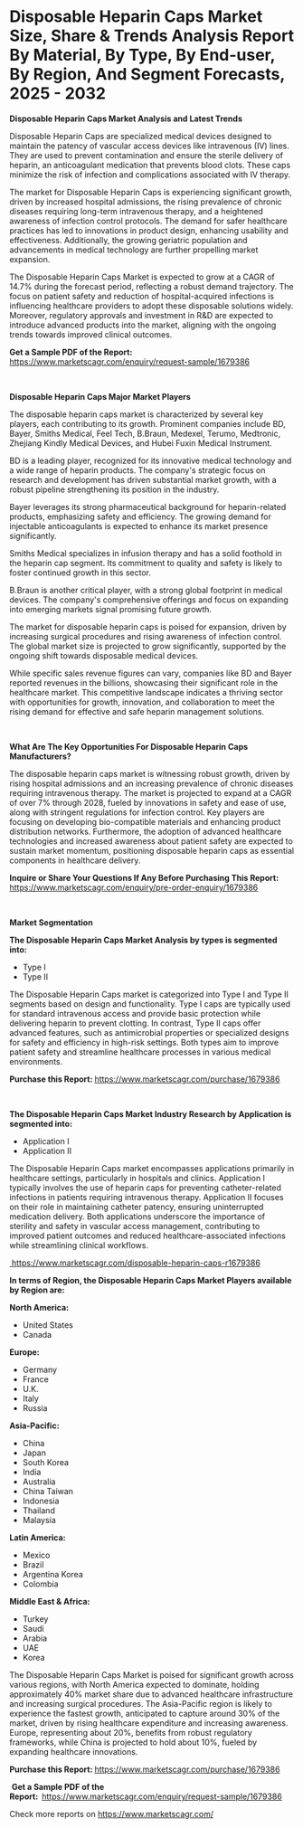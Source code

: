 <p><h1>Disposable Heparin Caps Market Size, Share & Trends Analysis Report By Material, By Type, By End-user, By Region, And Segment Forecasts, 2025 - 2032</h1></p><p><strong>Disposable Heparin Caps Market Analysis and Latest Trends</strong></p>
<p><p>Disposable Heparin Caps are specialized medical devices designed to maintain the patency of vascular access devices like intravenous (IV) lines. They are used to prevent contamination and ensure the sterile delivery of heparin, an anticoagulant medication that prevents blood clots. These caps minimize the risk of infection and complications associated with IV therapy.</p><p>The market for Disposable Heparin Caps is experiencing significant growth, driven by increased hospital admissions, the rising prevalence of chronic diseases requiring long-term intravenous therapy, and a heightened awareness of infection control protocols. The demand for safer healthcare practices has led to innovations in product design, enhancing usability and effectiveness. Additionally, the growing geriatric population and advancements in medical technology are further propelling market expansion.</p><p>The Disposable Heparin Caps Market is expected to grow at a CAGR of 14.7% during the forecast period, reflecting a robust demand trajectory. The focus on patient safety and reduction of hospital-acquired infections is influencing healthcare providers to adopt these disposable solutions widely. Moreover, regulatory approvals and investment in R&D are expected to introduce advanced products into the market, aligning with the ongoing trends towards improved clinical outcomes.</p></p>
<p><strong>Get a Sample PDF of the Report:&nbsp;</strong> <a href="https://www.marketscagr.com/enquiry/request-sample/1679386?utm_campaign=2454&utm_medium=2&utm_source=Github&utm_content=ia&utm_term=25032025&utm_id=disposable-heparin-caps">https://www.marketscagr.com/enquiry/request-sample/1679386</a></p>
<p>&nbsp;</p>
<p><strong>Disposable Heparin Caps Major Market Players</strong></p>
<p><p>The disposable heparin caps market is characterized by several key players, each contributing to its growth. Prominent companies include BD, Bayer, Smiths Medical, Feel Tech, B.Braun, Medexel, Terumo, Medtronic, Zhejiang Kindly Medical Devices, and Hubei Fuxin Medical Instrument. </p><p>BD is a leading player, recognized for its innovative medical technology and a wide range of heparin products. The company's strategic focus on research and development has driven substantial market growth, with a robust pipeline strengthening its position in the industry.</p><p>Bayer leverages its strong pharmaceutical background for heparin-related products, emphasizing safety and efficiency. The growing demand for injectable anticoagulants is expected to enhance its market presence significantly.</p><p>Smiths Medical specializes in infusion therapy and has a solid foothold in the heparin cap segment. Its commitment to quality and safety is likely to foster continued growth in this sector. </p><p>B.Braun is another critical player, with a strong global footprint in medical devices. The company's comprehensive offerings and focus on expanding into emerging markets signal promising future growth. </p><p>The market for disposable heparin caps is poised for expansion, driven by increasing surgical procedures and rising awareness of infection control. The global market size is projected to grow significantly, supported by the ongoing shift towards disposable medical devices.</p><p>While specific sales revenue figures can vary, companies like BD and Bayer reported revenues in the billions, showcasing their significant role in the healthcare market. This competitive landscape indicates a thriving sector with opportunities for growth, innovation, and collaboration to meet the rising demand for effective and safe heparin management solutions.</p></p>
<p>&nbsp;</p>
<p><strong>What Are The Key Opportunities For Disposable Heparin Caps Manufacturers?</strong></p>
<p><p>The disposable heparin caps market is witnessing robust growth, driven by rising hospital admissions and an increasing prevalence of chronic diseases requiring intravenous therapy. The market is projected to expand at a CAGR of over 7% through 2028, fueled by innovations in safety and ease of use, along with stringent regulations for infection control. Key players are focusing on developing bio-compatible materials and enhancing product distribution networks. Furthermore, the adoption of advanced healthcare technologies and increased awareness about patient safety are expected to sustain market momentum, positioning disposable heparin caps as essential components in healthcare delivery.</p></p>
<p><strong>Inquire or Share Your Questions If Any Before Purchasing This Report:</strong> <a href="https://www.marketscagr.com/enquiry/pre-order-enquiry/1679386?utm_campaign=2454&utm_medium=2&utm_source=Github&utm_content=ia&utm_term=25032025&utm_id=disposable-heparin-caps">https://www.marketscagr.com/enquiry/pre-order-enquiry/1679386</a></p>
<p>&nbsp;</p>
<p><strong>Market Segmentation</strong></p>
<p><strong>The Disposable Heparin Caps Market Analysis by types is segmented into:</strong></p>
<p><ul><li>Type I</li><li>Type II</li></ul></p>
<p><p>The Disposable Heparin Caps market is categorized into Type I and Type II segments based on design and functionality. Type I caps are typically used for standard intravenous access and provide basic protection while delivering heparin to prevent clotting. In contrast, Type II caps offer advanced features, such as antimicrobial properties or specialized designs for safety and efficiency in high-risk settings. Both types aim to improve patient safety and streamline healthcare processes in various medical environments.</p></p>
<p><strong>Purchase this Report:&nbsp;</strong><a href="https://www.marketscagr.com/purchase/1679386?utm_campaign=2454&utm_medium=2&utm_source=Github&utm_content=ia&utm_term=25032025&utm_id=disposable-heparin-caps">https://www.marketscagr.com/purchase/1679386</a></p>
<p>&nbsp;</p>
<p><strong>The Disposable Heparin Caps Market Industry Research by Application is segmented into:</strong></p>
<p><ul><li>Application I</li><li>Application II</li></ul></p>
<p><p>The Disposable Heparin Caps market encompasses applications primarily in healthcare settings, particularly in hospitals and clinics. Application I typically involves the use of heparin caps for preventing catheter-related infections in patients requiring intravenous therapy. Application II focuses on their role in maintaining catheter patency, ensuring uninterrupted medication delivery. Both applications underscore the importance of sterility and safety in vascular access management, contributing to improved patient outcomes and reduced healthcare-associated infections while streamlining clinical workflows.</p></p>
<p><a href="https://www.marketscagr.com/disposable-heparin-caps-r1679386?utm_campaign=2454&utm_medium=2&utm_source=Github&utm_content=ia&utm_term=25032025&utm_id=disposable-heparin-caps">&nbsp;https://www.marketscagr.com/disposable-heparin-caps-r1679386</a></p>
<p><strong>In terms of Region, the Disposable Heparin Caps Market Players available by Region are:</strong></p>
<p>
    <p> <strong> North America: </strong>
        <ul>
            <li>United States</li>
            <li>Canada</li>
        </ul>
        </p> 
    <p> <strong> Europe: </strong>
        <ul>
            <li>Germany</li>
            <li>France</li>
            <li>U.K.</li>
            <li>Italy</li>
            <li>Russia</li>
        </ul>
        </p> 
    <p> <strong> Asia-Pacific: </strong>
        <ul>
            <li>China</li>
            <li>Japan</li>
            <li>South Korea</li>
            <li>India</li>
            <li>Australia</li>
            <li>China Taiwan</li>
            <li>Indonesia</li>
            <li>Thailand</li>
            <li>Malaysia</li>
        </ul>
        </p> 
    <p> <strong> Latin America: </strong>
        <ul>
            <li>Mexico</li>
            <li>Brazil</li>
            <li>Argentina Korea</li>
            <li>Colombia</li>
        </ul>
        </p> 
    <p> <strong> Middle East & Africa: </strong>
        <ul>
            <li>Turkey</li>
            <li>Saudi</li>
            <li>Arabia</li>
            <li>UAE</li>
            <li>Korea</li>
        </ul>
    </p>
    </p>
<p><p>The Disposable Heparin Caps Market is poised for significant growth across various regions, with North America expected to dominate, holding approximately 40% market share due to advanced healthcare infrastructure and increasing surgical procedures. The Asia-Pacific region is likely to experience the fastest growth, anticipated to capture around 30% of the market, driven by rising healthcare expenditure and increasing awareness. Europe, representing about 20%, benefits from robust regulatory frameworks, while China is projected to hold about 10%, fueled by expanding healthcare innovations.</p></p>
<p><strong>Purchase this Report: </strong><a href="https://www.marketscagr.com/purchase/1679386?utm_campaign=2454&utm_medium=2&utm_source=Github&utm_content=ia&utm_term=25032025&utm_id=disposable-heparin-caps">https://www.marketscagr.com/purchase/1679386</a></p>
<p>&nbsp;<strong>Get a Sample PDF of the Report:&nbsp;&nbsp;</strong><a href="https://www.marketscagr.com/enquiry/request-sample/1679386?utm_campaign=2454&utm_medium=2&utm_source=Github&utm_content=ia&utm_term=25032025&utm_id=disposable-heparin-caps">https://www.marketscagr.com/enquiry/request-sample/1679386</a></p>
<p><strong></strong></p>
<p>Check more reports on <a href="https://www.marketscagr.com/?utm_campaign=2454&utm_medium=2&utm_source=Github&utm_content=ia&utm_term=25032025&utm_id=disposable-heparin-caps">https://www.marketscagr.com/</a></p>